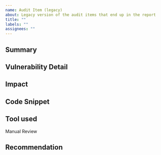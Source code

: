 ```yaml
---
name: Audit Item (legacy)
about: Legacy version of the audit items that end up in the report
title: ""
labels: ""
assignees: ""
---
```


## Summary

## Vulnerability Detail

## Impact

## Code Snippet

## Tool used

Manual Review

## Recommendation
